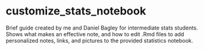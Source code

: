 # customize_stats_notebook

Brief guide created by me and Daniel Bagley for intermediate stats students.
Shows what makes an effective note, and how to edit .Rmd files to add personalized notes, links, and pictures to the provided statistics notebook.

